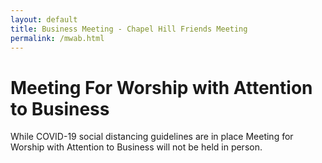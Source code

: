 ```yaml
---
layout: default
title: Business Meeting - Chapel Hill Friends Meeting
permalink: /mwab.html
---
```

<div class="row">
  <div class="col">
    <h1 style="">Meeting For Worship with Attention to Business</h1>
  </div>
</div>

<div class="row">
  <div class="col-md-3">
    <!--
    <h2>{{ site.data.mwab.datetime | date: "%b %e, %l:%M%p"}}</h2>
    <div class="my-3"><a href="{{ site.baseurl }}/assets/mwab/Agenda.pdf">Agenda</a></div>
    -->
  </div>
  <div class="col-md-9 px-md-0">
    <p>While COVID-19 social distancing guidelines are in place Meeting for
    Worship with Attention to Business will not be held in person.</p>
    <!--
    <h2>Readings</h2>
    {% for item in site.data.mwab.documents %}
      <div class="my-3"><a href="{{ site.baseurl }}/assets/mwab/{{ item.pdf }}">{{ item.name }}</a></div>
    {% endfor %}
    -->
  </div>
</div>
